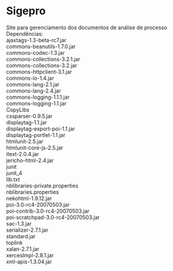 # Sigepro
Site para gerenciamento dos documentos de análise de processo<br>
Dependências:<br>
ajaxtags-1.3-beta-rc7.jar<br>
commons-beanutils-1.7.0.jar<br>
commons-codec-1.3.jar<br>
commons-collections-3.2.1.jar<br>
commons-collections-3.2.jar<br>
commons-httpclient-3.1.jar<br>
commons-io-1.4.jar<br>
commons-lang-2.1.jar<br>
commons-lang-2.4.jar<br>
commons-logging-1.1.1.jar<br>
commons-logging-1.1.jar<br>
CopyLibs<br>
cssparser-0.9.5.jar<br>
displaytag-1.1.jar<br>
displaytag-export-poi-1.1.jar<br>
displaytag-portlet-1.1.jar<br>
htmlunit-2.5.jar<br>
htmlunit-core-js-2.5.jar<br>
itext-2.0.4.jar<br>
jericho-html-2.4.jar<br>
junit<br>
junit_4<br>
lib.txt<br>
nblibraries-private.properties<br>
nblibraries.properties<br>
nekohtml-1.9.12.jar<br>
poi-3.0-rc4-20070503.jar<br>
poi-contrib-3.0-rc4-20070503.jar<br>
poi-scratchpad-3.0-rc4-20070503.jar<br>
sac-1.3.jar<br>
serializer-2.7.1.jar<br>
standard.jar<br>
toplink<br>
xalan-2.7.1.jar<br>
xercesImpl-2.8.1.jar<br>
xml-apis-1.3.04.jar<br>
